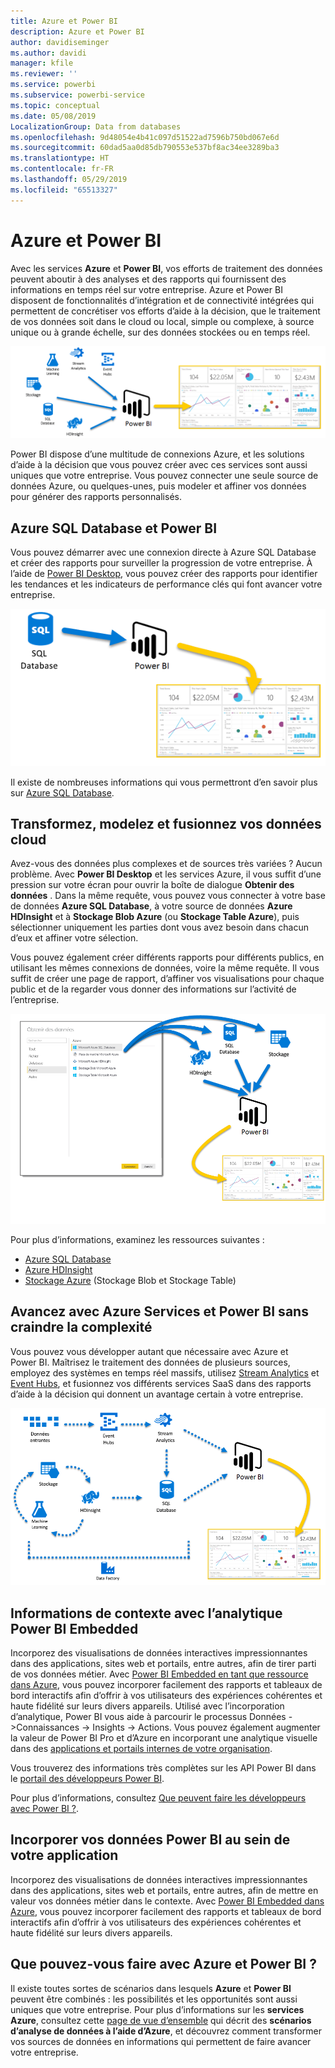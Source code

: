 ```yaml
---
title: Azure et Power BI
description: Azure et Power BI
author: davidiseminger
ms.author: davidi
manager: kfile
ms.reviewer: ''
ms.service: powerbi
ms.subservice: powerbi-service
ms.topic: conceptual
ms.date: 05/08/2019
LocalizationGroup: Data from databases
ms.openlocfilehash: 9d48054e4b41c097d51522ad7596b750bd067e6d
ms.sourcegitcommit: 60dad5aa0d85db790553e537bf8ac34ee3289ba3
ms.translationtype: HT
ms.contentlocale: fr-FR
ms.lasthandoff: 05/29/2019
ms.locfileid: "65513327"
---
```

# <a name="azure-and-power-bi"></a>Azure et Power BI

Avec les services **Azure** et **Power BI**, vos efforts de traitement des données peuvent aboutir à des analyses et des rapports qui fournissent des informations en temps réel sur votre entreprise. Azure et Power BI disposent de fonctionnalités d’intégration et de connectivité intégrées qui permettent de concrétiser vos efforts d’aide à la décision, que le traitement de vos données soit dans le cloud ou local, simple ou complexe, à source unique ou à grande échelle, sur des données stockées ou en temps réel.

![Azure](media/service-azure-and-power-bi/azure_1.png)

Power BI dispose d’une multitude de connexions Azure, et les solutions d’aide à la décision que vous pouvez créer avec ces services sont aussi uniques que votre entreprise. Vous pouvez connecter une seule source de données Azure, ou quelques-unes, puis modeler et affiner vos données pour générer des rapports personnalisés.

## <a name="azure-sql-database-and-power-bi"></a>Azure SQL Database et Power BI

Vous pouvez démarrer avec une connexion directe à Azure SQL Database et créer des rapports pour surveiller la progression de votre entreprise. À l’aide de [Power BI Desktop](desktop-getting-started.md), vous pouvez créer des rapports pour identifier les tendances et les indicateurs de performance clés qui font avancer votre entreprise.

![SQL vers PBI](media/service-azure-and-power-bi/azure_2_sqltopbi.png)

Il existe de nombreuses informations qui vous permettront d’en savoir plus sur [Azure SQL Database](http://azure.microsoft.com/services/sql-database/).

## <a name="transform-shape-and-merge-your-cloud-data"></a>Transformez, modelez et fusionnez vos données cloud

Avez-vous des données plus complexes et de sources très variées ? Aucun problème. Avec **Power BI Desktop** et les services Azure, il vous suffit d’une pression sur votre écran pour ouvrir la boîte de dialogue **Obtenir des données** . Dans la même requête, vous pouvez vous connecter à votre base de données **Azure SQL Database**, à votre source de données **Azure HDInsight** et à **Stockage Blob Azure** (ou **Stockage Table Azure**), puis sélectionner uniquement les parties dont vous avez besoin dans chacun d’eux et affiner votre sélection.

Vous pouvez également créer différents rapports pour différents publics, en utilisant les mêmes connexions de données, voire la même requête. Il vous suffit de créer une page de rapport, d’affiner vos visualisations pour chaque public et de la regarder vous donner des informations sur l’activité de l’entreprise.

![Plusieurs événements vers PBI](media/service-azure-and-power-bi/azure_3_multipletopbi.png)

Pour plus d’informations, examinez les ressources suivantes :

* [Azure SQL Database](http://azure.microsoft.com/services/sql-database/)
* [Azure HDInsight](http://azure.microsoft.com/services/hdinsight/)
* [Stockage Azure](http://azure.microsoft.com/services/storage/) (Stockage Blob et Stockage Table)

## <a name="get-complex-and-ahead-using-azure-services-and-power-bi"></a>Avancez avec Azure Services et Power BI sans craindre la complexité

Vous pouvez vous développer autant que nécessaire avec Azure et Power BI. Maîtrisez le traitement des données de plusieurs sources, employez des systèmes en temps réel massifs, utilisez [Stream Analytics](http://azure.microsoft.com/services/stream-analytics/) et [Event Hubs](http://azure.microsoft.com/services/event-hubs/), et fusionnez vos différents services SaaS dans des rapports d’aide à la décision qui donnent un avantage certain à votre entreprise.

![Azure Complex](media/service-azure-and-power-bi/azure_4_complex.png)

## <a name="context-insights-with-power-bi-embedded-analytics"></a>Informations de contexte avec l’analytique Power BI Embedded

Incorporez des visualisations de données interactives impressionnantes dans des applications, sites web et portails, entre autres, afin de tirer parti de vos données métier. Avec [Power BI Embedded en tant que ressource dans Azure](https://azure.microsoft.com/services/power-bi-embedded/), vous pouvez incorporer facilement des rapports et tableaux de bord interactifs afin d’offrir à vos utilisateurs des expériences cohérentes et haute fidélité sur leurs divers appareils.  Utilisé avec l’incorporation d’analytique, Power BI vous aide à parcourir le processus Données ->Connaissances -> Insights -> Actions.  Vous pouvez également augmenter la valeur de Power BI Pro et d’Azure en incorporant une analytique visuelle dans des [applications et portails internes de votre organisation](https://powerbi.microsoft.com/developers/embedded-analytics/organization/).

Vous trouverez des informations très complètes sur les API Power BI dans le [portail des développeurs Power BI](http://dev.powerbi.com).

Pour plus d’informations, consultez [Que peuvent faire les développeurs avec Power BI ?](developer/what-can-you-do.md).

## <a name="embed-your-power-bi-data-within-your-app"></a>Incorporer vos données Power BI au sein de votre application

Incorporez des visualisations de données interactives impressionnantes dans des applications, sites web et portails, entre autres, afin de mettre en valeur vos données métier dans le contexte. Avec [Power BI Embedded dans Azure](https://azure.microsoft.com/services/power-bi-embedded/), vous pouvez incorporer facilement des rapports et tableaux de bord interactifs afin d’offrir à vos utilisateurs des expériences cohérentes et haute fidélité sur leurs divers appareils.

## <a name="what-could-you-do-with-azure-and-power-bi"></a>Que pouvez-vous faire avec Azure et Power BI ?

Il existe toutes sortes de scénarios dans lesquels **Azure** et **Power BI** peuvent être combinés : les possibilités et les opportunités sont aussi uniques que votre entreprise. Pour plus d’informations sur les **services Azure**, consultez cette [page de vue d’ensemble](https://docs.microsoft.com/azure/machine-learning/team-data-science-process/plan-your-environment) qui décrit des **scénarios d’analyse de données à l’aide d’Azure**, et découvrez comment transformer vos sources de données en informations qui permettent de faire avancer votre entreprise.